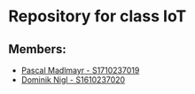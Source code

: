 # Repository for class IoT 
## Members:

+ [Pascal Madlmayr - S1710237019][1]
+ [Dominik Nigl - S1610237020][2]

[1]: https://github.com/pasci199601815/IoTMadlmayrNigl/tree/master/Madlmayr
[2]: https://github.com/pasci199601815/IoTMadlmayrNigl/tree/master/Nigl